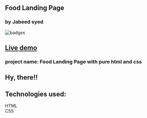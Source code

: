 ## Food Landing Page
### by Jabeed syed

![badges](https://img.shields.io/badge/html%20css-restaurant-orange)

## [Live demo](https://food-homepage.netlify.app/)

### project name: Food Landing Page with pure html and css
## Hy, there!!

## Technologies used:<br>
HTML <br>
CSS
